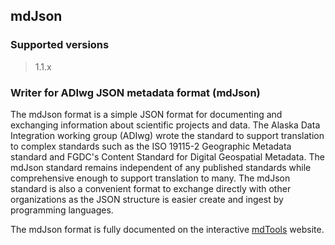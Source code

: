 
## mdJson

### Supported versions

> 1.1.x

### Writer for ADIwg JSON metadata format (mdJson)

The mdJson format is a simple JSON format for documenting and exchanging information
about scientific projects and data.  The Alaska Data Integration working group (ADIwg) wrote the
standard to support translation to complex standards such as the ISO 19115-2 Geographic Metadata standard
and FGDC's Content Standard for Digital Geospatial Metadata.  The mdJson standard
remains independent of any published standards while comprehensive enough to support translation
to many. The mdJson standard is also a convenient format to exchange directly with other organizations as
the JSON structure is easier create and ingest by programming languages.

The mdJson format is fully documented on the interactive
[mdTools](http://www.adiwg.org/mdTools) website.
